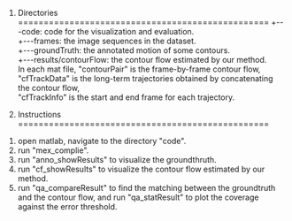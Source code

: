 1. Directories
=================================================
+---code: code for the visualization and evaluation.<br>
+---frames: the image sequences in the dataset.<br>
+---groundTruth: the annotated motion of some contours.<br>
+---results/contourFlow: the contour flow estimated by our method.<br>
                         In each mat file, "contourPair" is the frame-by-frame contour flow,<br> 
                                           "cfTrackData" is the long-term trajectories obtained by concatenating the contour flow,<br>
                                           "cfTrackInfo" is the start and end frame for each trajectory.<br>

2. Instructions
=================================================
1) open matlab, navigate to the directory "code".<br>
2) run "mex_complie".<br>
3) run "anno_showResults" to visualize the groundthruth.<br>
4) run "cf_showResults" to visualize the contour flow estimated by our method.<br>
5) run "qa_compareResult" to find the matching between the groundtruth and the contour flow, and run "qa_statResult" to plot the coverage against the error threshold.

